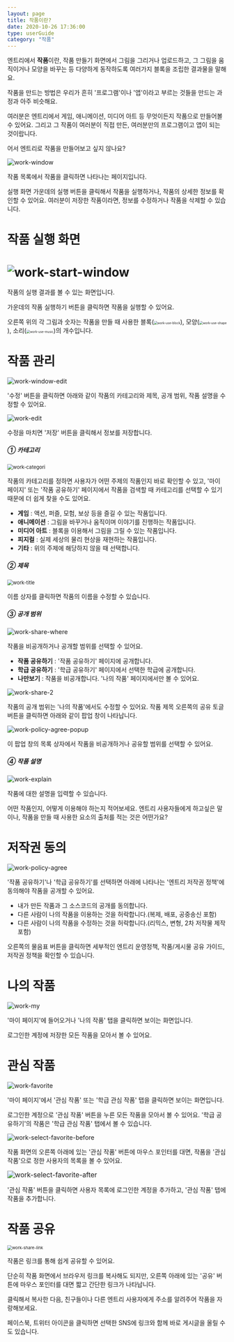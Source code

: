 ```yaml
---
layout: page
title: 작품이란?
date: 2020-10-26 17:36:00
type: userGuide
category: "작품"
---
```


엔트리에서 **작품**이란, 작품 만들기 화면에서 그림을 그리거나 업로드하고, 그 그림을 움직이거나 모양을 바꾸는 등 다양하게 동작하도록 여러가지 블록을 조립한 결과물을 말해요.

작품을 만드는 방법은 우리가 흔히 '프로그램'이나 '앱'이라고 부르는 것들을 만드는 과정과 아주 비슷해요.

여러분은 엔트리에서 게임, 애니메이션, 미디어 아트 등 무엇이든지 작품으로 만들어볼 수 있어요. 그리고 그 작품이 여러분이 직접 만든, 여러분만의 프로그램이고 앱이 되는 것이랍니다.

어서 엔트리로 작품을 만들어보고 싶지 않나요?



![work-window](source/images/user/window/work-window.png)



작품 목록에서 작품을 클릭하면 나타나는 페이지입니다.

실행 화면 가운데의 실행 버튼을 클릭해서 작품을 실행하거나, 작품의 상세한 정보를 확인할 수 있어요. 여러분이 저장한 작품이라면, 정보를 수정하거나 작품을 삭제할 수 있습니다.



# 작품 실행 화면

# ![work-start-window](source/images/user/window/work-start-window.png)



작품의 실행 결과를 볼 수 있는 화면입니다.

가운데의 작품 실행하기 버튼을 클릭하면 작품을 실행할 수 있어요.

오른쪽 위의 각 그림과 숫자는 작품을 만들 때 사용한 블록(<img src="source/images/user/window/work-use-block.png" alt="work-use-block" style="zoom: 50%;" />), 모양(<img src="source/images/user/window/work-use-shape.png" alt="work-use-shape" style="zoom: 50%;" />), 소리(<img src="source/images/user/window/work-use-music.png" alt="work-use-music" style="zoom: 50%;" />)의 개수입니다.



# 작품 관리



![work-window-edit](source/images/user/window/work-window-edit.png)



'수정' 버튼을 클릭하면 아래와 같이 작품의 카테고리와 제목, 공개 범위, 작품 설명을 수정할 수 있어요.



![work-edit](source/images/user/window/work-edit.png)



수정을 마치면 '저장' 버튼을 클릭해서 정보를 저장합니다.



##### ① 카테고리

<img src="source/images/user/window/work-categori.png" alt="work-categori" style="zoom:80%;" />



작품의 카테고리를 정하면 사용자가 어떤 주제의 작품인지 바로 확인할 수 있고, '마이 페이지' 또는 '작품 공유하기' 페이지에서 작품을 검색할 때 카테고리를 선택할 수 있기 때문에 더 쉽게 찾을 수도 있어요.

+ **게임** : 액션, 퍼즐, 모험, 보상 등을 즐길 수 있는 작품입니다.
+ **애니메이션** : 그림을 바꾸거나 움직이며 이야기를 진행하는 작품입니다.
+ **미디어 아트** : 블록을 이용해서 그림을 그릴 수 있는 작품입니다.
+ **피지컬** : 실제 세상의 물리 현상을 재현하는 작품입니다.
+ **기타** : 위의 주제에 해당하지 않을 때 선택합니다.



##### ② 제목

<img src="source/images/user/window/work-title.png" alt="work-title" style="zoom:80%;" />



이름 상자를 클릭하면 작품의 이름을 수정할 수 있습니다.



##### ③ 공개 범위

![work-share-where](source/images/user/window/work-share-where.png)



작품을 비공개하거나 공개할 범위를 선택할 수 있어요.

+ **작품 공유하기** : '작품 공유하기' 페이지에 공개합니다.
+ **학급 공유하기** : '학급 공유하기' 페이지에서 선택한 학급에 공개합니다.
+ **나만보기** : 작품을 비공개합니다. '나의 작품' 페이지에서만 볼 수 있어요.



![work-share-2](source/images/user/window/work-share-2.png)



작품의 공개 범위는 '나의 작품'에서도 수정할 수 있어요. 작품 제목 오른쪽의 공유 토글 버튼을 클릭하면 아래와 같이 팝업 창이 나타납니다.



![work-policy-agree-popup](source/images/user/window/work-policy-agree-popup.png)

이 팝업 창의 목록 상자에서 작품을 비공개하거나 공유할 범위를 선택할 수 있어요.



##### ④ 작품 설명



![work-explain](source/images/user/window/work-explain.png)



작품에 대한 설명을 입력할 수 있습니다.

어떤 작품인지, 어떻게 이용해야 하는지 적어보세요. 엔트리 사용자들에게 하고싶은 말이나, 작품을 만들 때 사용한 요소의 출처를 적는 것은 어떤가요?



# 저작권 동의



![work-policy-agree](source/images/user/window/work-policy-agree.png)



'작품 공유하기'나 '학급 공유하기'를 선택하면 아래에 나타나는 '엔트리 저작권 정책'에 동의해야 작품을 공개할 수 있어요.

+ 내가 만든 작품과 그 소스코드의 공개를 동의합니다.
+ 다른 사람이 나의 작품을 이용하는 것을 허락합니다.(복제, 배포, 공중송신 포함)
+ 다른 사람이 나의 작품을 수정하는 것을 허락합니다.(리믹스, 변형, 2차 저작물 제작 포함)

오른쪽의 물음표 버튼을 클릭하면 세부적인 엔트리 운영정책, 작품/게시물 공유 가이드, 저작권 정책을 확인할 수 있습니다.



# 나의 작품

![work-my](source/images/user/window/work-my.png)



'마이 페이지'에 들어오거나 '나의 작품' 탭을 클릭하면 보이는 화면입니다.

로그인한 계정에 저장한 모든 작품을 모아서 볼 수 있어요.



# 관심 작품

![work-favorite](source/images/user/window/work-favorite.png)



'마이 페이지'에서 '관심 작품' 또는 '학급 관심 작품' 탭을 클릭하면 보이는 화면입니다.

로그인한 계정으로 '관심 작품' 버튼을 누른 모든 작품을 모아서 볼 수 있어요. '학급 공유하기'의 작품은 '학급 관심 작품' 탭에서 볼 수 있습니다.



![work-select-favorite-before](source/images/user/window/work-select-favorite-before.png)



작품 화면의 오른쪽 아래에 있는 '관심 작품' 버튼에 마우스 포인터를 대면, 작품을 '관심 작품'으로 정한 사용자의 목록을 볼 수 있어요.



<img src="source/images/user/window/work-select-favorite-after.png" alt="work-select-favorite-after" style="zoom:110%;" />



'관심 작품' 버튼을 클릭하면 사용자 목록에 로그인한 계정을 추가하고, '관심 작품' 탭에 작품을 추가합니다.



# 작품 공유

<img src="source/images/user/window/work-share-link.png" alt="work-share-link" style="zoom:68%;" />



작품은 링크를 통해 쉽게 공유할 수 있어요.

단순히 작품 화면에서 브라우저 링크를 복사해도 되지만, 오른쪽 아래에 있는 '공유' 버튼에 마우스 포인터를 대면 짧고 간단한 링크가 나타납니다.

클릭해서 복사한 다음, 친구들이나 다른 엔트리 사용자에게 주소를 알려주어 작품을 자랑해보세요.

페이스북, 트위터 아이콘을 클릭하면 선택한 SNS에 링크와 함께 바로 게시글을 올릴 수도 있습니다.
